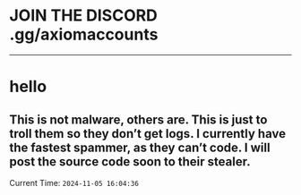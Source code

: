 # JOIN THE DISCORD .gg/axiomaccounts
-----------------------------------------
# hello
This is not malware, others are. This is just to troll them so they don’t get logs. I currently have the fastest spammer, as they can’t code. I will post the source code soon to their stealer.
------------------------------------------------
Current Time: `2024-11-05 16:04:36`
